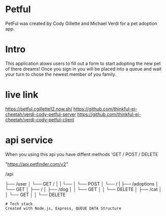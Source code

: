 # Petful
PetFul was created by 
Cody Gillette and Michael Verdi 
for a pet adoption app.


# Intro 
This application alows users to fill out a form to start adopting the new pet of there dreams!
Once you sign in you will be placed into a queue and wait your turn to chose the newest member of you family.

 # live link
 https://petful.cgillette12.now.sh/
 https://github.com/thinkful-ei-cheetah/verdi-cody-petful-server
 https://github.com/thinkful-ei-cheetah/verdi-cody-petful-client

# api service 

 When you using this api you have diffent methods 'GET / POST / DELETE

"https://api.petfinder.com/v2"

/api

├── /user
│   └── GET /
│   |   └── 
│   └── POST
│       └── /
|
├── /adoptions
│   └── GET
│       ├── /
│       ├── /dog
│       │   └── GET
│       │   └── DELETE
│       ├── /cat
│       │   └── GET
│       │   └── DELETE
```
# Tech stack
Created with Node.js, Express, QUEUE DATA Structure 


